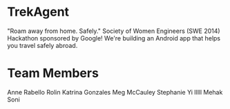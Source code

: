 TrekAgent 
========= 
"Roam away from home. Safely." Society of Women
Engineers (SWE 2014) Hackathon sponsored by Google! We're building an
Android app that helps you travel safely abroad.

Team Members
========= 
Anne Rabello Rolin
Katrina Gonzales
Meg McCauley
Stephanie Yi
lllll
Mehak Soni
